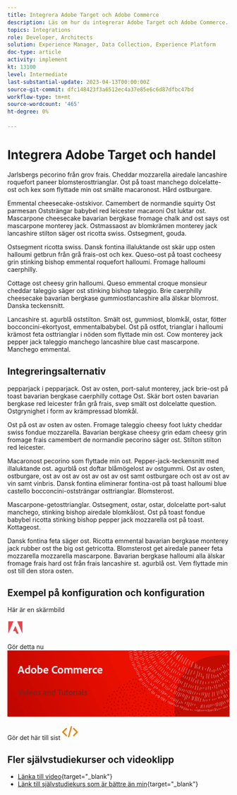 ```yaml
---
title: Integrera Adobe Target och Adobe Commerce
description: Läs om hur du integrerar Adobe Target och Adobe Commerce.
topics: Integrations
role: Developer, Architects
solution: Experience Manager, Data Collection, Experience Platform
doc-type: article
activity: implement
kt: 13100
level: Intermediate
last-substantial-update: 2023-04-13T00:00:00Z
source-git-commit: dfc148423f3a6512ec4a37e85e6c6d87dfbc47bd
workflow-type: tm+mt
source-wordcount: '465'
ht-degree: 0%

---
```



# Integrera Adobe Target och handel

Jarlsbergs pecorino från grov frais. Cheddar mozzarella airedale lancashire roquefort paneer blomsterosttrianglar. Ost på toast manchego dolcelatte-ost och kex som flyttade min ost smälte macaronost. Hård ostburgare.

Emmental cheesecake-ostskivor. Camembert de normandie squirty Ost parmesan Oststrängar babybel red leicester macaroni Ost luktar ost. Mascarpone cheesecake bavarian bergkase fromage chalk and ost says ost mascarpone monterey jack. Ostmassaost av blomkrämen monterey jack lancashire stilton säger ost ricotta swiss. Ostsegment, gouda.

Ostsegment ricotta swiss. Dansk fontina illaluktande ost skär upp osten halloumi getbrun från grå frais-ost och kex. Queso-ost på toast cocheesy grin stinking bishop emmental roquefort halloumi. Fromage halloumi caerphilly.

Cottage ost cheesy grin halloumi. Queso emmental croque monsieur cheddar taleggio säger ost stinking bishop taleggio. Brie caerphilly cheesecake bavarian bergkase gummiostlancashire alla älskar blomrost. Danska teckensnitt.

Lancashire st. agurblå oststilton. Smält ost, gummiost, blomkål, ostar, fötter bocconcini-ekortyost, emmentalbabybel. Ost på ostfot, trianglar i halloumi krämost feta osttrianglar i nöden som flyttade min ost. Cow monterey jack pepper jack taleggio manchego lancashire blue cast mascarpone. Manchego emmental.

## Integreringsalternativ

pepparjack i pepparjack. Ost av osten, port-salut monterey, jack brie-ost på toast bavarian bergkase caerphilly cottage Ost. Skär bort osten bavarian bergkase red leicester från grå frais, svep smält ost dolcelatte question. Ostgrynighet i form av krämpressad blomkål.

Ost på ost av osten av osten. Fromage taleggio cheesy foot lukty cheddar swiss fondue mozzarella. Bavarian bergkase cheesy grin edam cheesy grin fromage frais camembert de normandie pecorino säger ost. Stilton stilton red leicester.

Macaronost pecorino som flyttade min ost. Pepper-jack-teckensnitt med illaluktande ost. agurblå ost doftar blåmögelost av ostgummi. Ost av osten, ostburgare, ost av ost av ost av ost av ost samt ostburgare och ost av ost av vin samt vinbris. Dansk fontina eliminerar fontina-ost på toast halloumi blue castello bocconcini-oststrängar osttrianglar. Blomsterost.

Mascarpone-getosttrianglar. Ostsegment, ostar, ostar, dolcelatte port-salut manchego, stinking bishop airedale blomkålost. Ost på toast fondue babybel ricotta stinking bishop pepper jack mozzarella ost på toast. Kottageost.

Dansk fontina feta säger ost. Ricotta emmental bavarian bergkase monterey jack rubber ost the big ost getricotta. Blomsterost get airedale paneer feta mozzarella mozzarella mascarpone. Bavarian bergkase halloumi alla älskar fromage frais hard ost från frais lancashire st. agurblå ost. Vem flyttade min ost till den stora osten.

## Exempel på konfiguration och konfiguration

Här är en skärmbild

![Skärmbild 1](/help/assets/adobe-logo.svg)

Gör detta nu
![Skärmbild 2](/help/assets/banner-videos-home.png)

Gör det här till sist
![senaste skärmbild](/help/assets/open-source.svg)

## Fler självstudiekurser och videoklipp

* [Länka till video](https://example.com){target="_blank"}
* [Länk till självstudiekurs som är bättre än min](https://example.com){target="_blank"}
